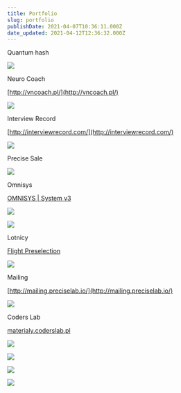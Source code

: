 ```yaml
---
title: Portfolio
slug: portfolio
publishDate: 2021-04-07T10:36:11.000Z
date_updated: 2021-04-12T12:36:32.000Z
---
```


Quantum hash

![](https://preciselab.io/content/images/2021/04/1Zasob-3.png)

Neuro Coach

[http://vncoach.pl/](http://vncoach.pl/)

![](https://preciselab.io/content/images/2021/04/1Zasob-2.png)

Interview Record

[http://interviewrecord.com/](http://interviewrecord.com/)

![](https://preciselab.io/content/images/2021/04/iconZasob-7-1.png)

Precise Sale

![](https://preciselab.io/content/images/2021/04/Screenshot_3.png)

Omnisys

[OMNISYS | System v3](http://v3.omnisys.pl/)

![](https://preciselab.io/content/images/2021/04/79044650-88809e80-7c06-11ea-9409-a3bcb19b9953.png)

![](https://preciselab.io/content/images/2021/04/79043003-8c0f2800-7bfc-11ea-916f-901857e6e390.png)

Lotnicy

[Flight Preselection](http://prepilots.pl/)

![](https://preciselab.io/content/images/2021/04/Screenshot_4.png)

Mailing

[http://mailing.preciselab.io/](http://mailing.preciselab.io/)

![](https://preciselab.io/content/images/2021/04/Screenshot-from-2021-04-07-13-44-08.png)

Coders Lab

[materialy.coderslab.pl](materialy.coderslab.pl)

![](https://preciselab.io/content/images/2021/04/Screenshot-from-2021-04-07-13-34-20.png)

![](https://preciselab.io/content/images/2021/04/Screenshot-from-2021-04-07-13-56-31.png)

![](https://preciselab.io/content/images/2021/04/Screenshot-from-2021-04-07-13-56-11.png)

![](https://preciselab.io/content/images/2021/04/Screenshot-from-2021-04-07-13-55-50.png)
